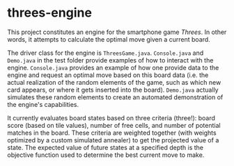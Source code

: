 # threes-engine

This project constitutes an engine for the smartphone game *Threes*. In other words, it attempts to calculate the optimal move given a current board. 

The driver class for the engine is `ThreesGame.java`. `Console.java` and `Demo.java` in the test folder provide examples of how to interact with the engine. `Console.java` provides an example of how one provide data to the engine and request an optimal move based on this board data (i.e. the actual realization of the random elements of the game, such as which new card appears, or where it gets inserted into the board). `Demo.java` actually simulates these random elements to create an automated demonstration of the engine's capabilities.

It currently evaluates board states based on three criteria (three!): board score (based on tile values), number of free cells, and number of potential matches in the board. These criteria are weighted together (with weights optimized by a custom simulated annealer) to get the projected value of a state. The expected value of future states at a specified depth is the objective function used to determine the best current move to make. 
